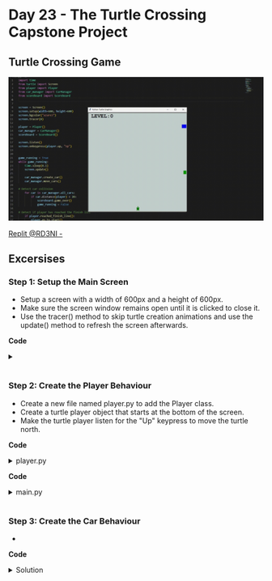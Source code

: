 # Day 23 - The Turtle Crossing Capstone Project
## Turtle Crossing Game

![](turtle_crossing.gif)

[Replit @RD3NI - <Project Name>](https://replit.com/@RD3NI/<project-name>)


## Excersises
### Step 1: Setup the Main Screen
- Setup a screen with a width of 600px and a height of 600px.
- Make sure the screen window remains open until it is clicked to close it.
- Use the tracer() method to skip turtle creation animations and use the update() method to refresh the screen afterwards.

**Code**
<details><summary></summary>
<p>

```Python
import time
from turtle import Screen

screen = Screen()
screen.setup(width=600, height=600)
screen.bgcolor("azure4")
screen.tracer(0)

game_running = True
while game_running:
    time.sleep(0.1)
    screen.update()

screen.exitonclick()
```

</p>
</details>

#

### Step 2: Create the Player Behaviour
- Create a new file named player.py to add the Player class.
- Create a turtle player object that starts at the bottom of the screen.
- Make the turtle player listen for the "Up" keypress to move the turtle north.

**Code**
<details><summary>player.py</summary>
<p>

```Python
from turtle import Turtle
STARTING_POSITION = (0, -280)
TRAVEL_DISTANCE = 10

class Player(Turtle):
    def __init__(self):
        super().__init__()
        self.shape("turtle")
        self.color("DarkGreen")
        self.setheading(90)
        self.penup()
        self.goto(STARTING_POSITION)


    def up(self):
        self.forward(TRAVEL_DISTANCE)
```

</p>
</details>

**Code**
<details><summary>main.py</summary>
<p>

```Python
from player import Player

player = Player()

screen.listen()
screen.onkeypress(player.up, "Up")

```

</p>
</details>

#

### Step 3: Create the Car Behaviour
- 








**Code**
<details><summary>Solution</summary>
<p>

```Python
  print("test")
```

</p>
</details>

#
